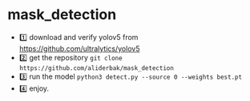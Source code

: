 # mask_detection

- :one: download and verify yolov5 from <https://github.com/ultralytics/yolov5>
- :two: get the repository  `git clone https://github.com/aliderbak/mask_detection` 
- :three: run the model `python3 detect.py --source 0 --weights best.pt`
- :four: enjoy.